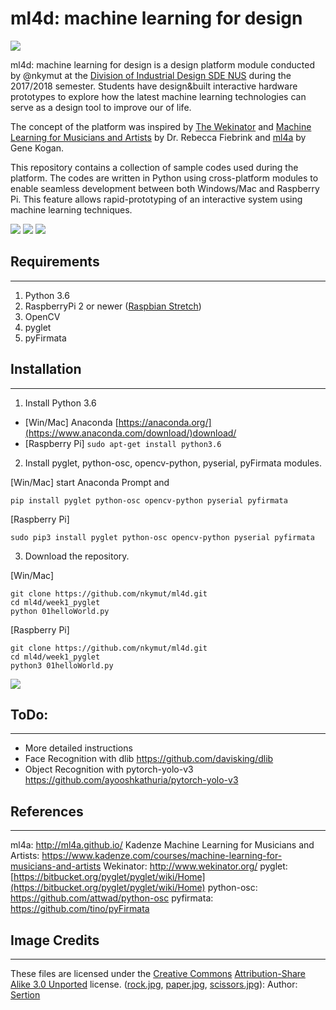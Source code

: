 # ml4d: machine learning for design


![](https://d2mxuefqeaa7sj.cloudfront.net/s_9842357C3BAF1E4621B39662A8FD188EB03D41C268175FE55C053D8FF415A3A6_1534595007503_Scanbinet-03.jpg)


ml4d: machine learning for design is a design platform module conducted by @nkymut at the [Division of Industrial Design SDE NUS](http://did.nus.edu.sg/) during the 2017/2018 semester. Students have
design&built interactive hardware prototypes to explore how the latest machine learning technologies can serve as a design tool to improve our of life.

The concept of the platform was inspired by [The Wekinator](http://www.wekinator.org/) and [Machine Learning for Musicians and Artists](https://www.kadenze.com/courses/machine-learning-for-musicians-and-artists/info) by Dr. Rebecca Fiebrink and [ml4a](http://ml4a.github.io/) by Gene Kogan.
 
This repository contains a collection of sample codes used during the platform. 
The codes are written in Python using cross-platform modules to enable seamless development between both Windows/Mac and Raspberry Pi. This feature allows rapid-prototyping of an interactive system using machine learning techniques.


![](https://d2mxuefqeaa7sj.cloudfront.net/s_9842357C3BAF1E4621B39662A8FD188EB03D41C268175FE55C053D8FF415A3A6_1534595007444_collectiveStories.jpg)
![](https://d2mxuefqeaa7sj.cloudfront.net/s_9842357C3BAF1E4621B39662A8FD188EB03D41C268175FE55C053D8FF415A3A6_1534595007401_detector.jpg)
![](https://d2mxuefqeaa7sj.cloudfront.net/s_9842357C3BAF1E4621B39662A8FD188EB03D41C268175FE55C053D8FF415A3A6_1534595007331_scanbinet.jpg)

## Requirements
----------
1. Python 3.6
2. RaspberryPi 2 or newer ([Raspbian Stretch](https://www.raspberrypi.org/downloads/raspbian/)) 
3. OpenCV
4. pyglet
5. pyFirmata


## Installation
----------


1. Install Python 3.6
  - [Win/Mac] Anaconda [https://anaconda.org/](https://www.anaconda.com/download/)download/
  - [Raspberry Pi] `sudo apt-get install python3.6` 
2. Install pyglet, python-osc, opencv-python, pyserial, pyFirmata modules. 

[Win/Mac] start Anaconda Prompt and 

    pip install pyglet python-osc opencv-python pyserial pyfirmata

[Raspberry Pi]

    sudo pip3 install pyglet python-osc opencv-python pyserial pyfirmata
3. Download the repository.

[Win/Mac]

    git clone https://github.com/nkymut/ml4d.git
    cd ml4d/week1_pyglet
    python 01helloWorld.py

[Raspberry Pi]

    git clone https://github.com/nkymut/ml4d.git
    cd ml4d/week1_pyglet
    python3 01helloWorld.py
![](https://d2mxuefqeaa7sj.cloudfront.net/s_9842357C3BAF1E4621B39662A8FD188EB03D41C268175FE55C053D8FF415A3A6_1534594423320_image.png)

## ToDo:
----------
- More detailed instructions 
- Face Recognition with dlib https://github.com/davisking/dlib
- Object Recognition with pytorch-yolo-v3 https://github.com/ayooshkathuria/pytorch-yolo-v3
## References
----------

ml4a: http://ml4a.github.io/
Kadenze Machine Learning for Musicians and Artists: https://www.kadenze.com/courses/machine-learning-for-musicians-and-artists Wekinator: http://www.wekinator.org/
pyglet: [https://bitbucket.org/pyglet/pyglet/wiki/Home](https://bitbucket.org/pyglet/pyglet/wiki/Home)
python-osc: https://github.com/attwad/python-osc
pyfirmata: https://github.com/tino/pyFirmata


## Image Credits
----------

These files are licensed under the [Creative Commons](https://en.wikipedia.org/wiki/en:Creative_Commons) [Attribution-Share Alike 3.0 Unported](https://creativecommons.org/licenses/by-sa/3.0/deed.en) license.
([rock.jpg](https://commons.wikimedia.org/wiki/File:Rock-paper-scissors_(rock).png), [paper.jpg](https://commons.wikimedia.org/wiki/File:Rock-paper-scissors_(paper).png), [scissors.jpg](https://commons.wikimedia.org/wiki/File:Rock-paper-scissors_(scissors).png)): Author: [Sertion](https://commons.wikimedia.org/wiki/User:Sertion) 

